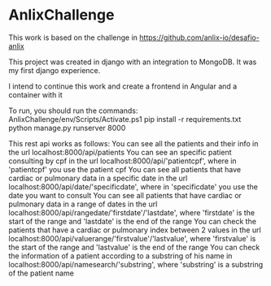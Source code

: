 # AnlixChallenge
This work is based on the challenge in https://github.com/anlix-io/desafio-anlix

This project was created in django with an integration to MongoDB. It was my first django experience.

I intend to continue this work and create a frontend in Angular and a container with it

To run, you should run the commands:
AnlixChallenge/env/Scripts/Activate.ps1
pip install -r requirements.txt
python manage.py runserver 8000

This rest api works as follows:
You can see all the patients and their info in the url localhost:8000/api/patients
You can see an specific patient consulting by cpf in the url localhost:8000/api/'patientcpf', where in 'patientcpf' you use the patient cpf
You can see all patients that have cardiac or pulmonary data in a specific date in the url localhost:8000/api/date/'specificdate', where in 'specificdate' you use the date you want to consult
You can see all patients that have cardiac or pulmonary data in a range of dates in the url localhost:8000/api/rangedate/'firstdate'/'lastdate', where 'firstdate' is the start of the range and 
'lastdate' is the end of the range
You can check the patients that have a cardiac or pulmonary index between 2 values in the url localhost:8000/api/valuerange/'firstvalue'/'lastvalue', where 'firstvalue' is the start of the range and 'lastvalue' is the end of the range
You can check the information of a patient according to a substring of his name in localhost:8000/api/namesearch/'substring', where 'substring' is a substring of the patient name